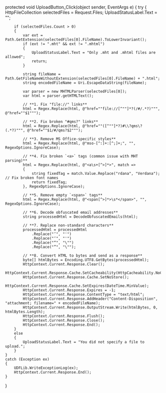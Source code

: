 protected void UploadButton_Click(object sender, EventArgs e)
{
    try
    {
        HttpFileCollection selectedFiles = Request.Files;
        UploadStatusLabel.Text = "";
        
        if (selectedFiles.Count > 0)
        {
            var ext = Path.GetExtension(selectedFiles[0].FileName).ToLowerInvariant();
            if (ext != ".mht" && ext != ".mhtml")
            {
                UploadStatusLabel.Text = "Only .mht and .mhtml files are allowed";
                return;
            }

            string fileName = Path.GetFileNameWithoutExtension(selectedFiles[0].FileName) + ".html";
            string encodedFileName = Uri.EscapeDataString(fileName);

            var parser = new MHTMLParser(selectedFiles[0]);
            var html = parser.getHTMLText();

            // **1. Fix "file://" links**
            html = Regex.Replace(html, @"href=""file://[^""]*?(/#/.*?)""", @"href=""$1""");

            // **2. Fix broken "#qms?" links**
            html = Regex.Replace(html, @"href=""([^""]*?)#\\?qms\?(.*?)""", @"href=""$1/#/qms?$2""");

            // **3. Remove MS Office-specific styles**
            html = Regex.Replace(html, @"mso-[^:]+:[^;]+;", "", RegexOptions.IgnoreCase);

            // **4. Fix broken `<a>` tags (common issue with MHT parsing)**
            html = Regex.Replace(html, @"<a\s+[^>]*>", match =>
            {
                string fixedTag = match.Value.Replace("rdana", "Verdana"); // Fix broken font names
                return fixedTag;
            }, RegexOptions.IgnoreCase);

            // **5. Remove empty `<span>` tags**
            html = Regex.Replace(html, @"<span[^>]*>\s*</span>", "", RegexOptions.IgnoreCase);

            // **6. Decode obfuscated email addresses**
            string processedHtml = DecodeObfuscatedEmails(html);

            // **7. Replace non-standard characters**
            processedHtml = processedHtml
                .Replace("’", "'")
                .Replace("‘", "'")
                .Replace("“", "\"")
                .Replace("”", "\"");

            // **8. Convert HTML to bytes and send as a response**
            byte[] htmlBytes = Encoding.UTF8.GetBytes(processedHtml);
            HttpContext.Current.Response.Clear();
            HttpContext.Current.Response.Cache.SetCacheability(HttpCacheability.NoCache);
            HttpContext.Current.Response.Cache.SetNoStore();
            HttpContext.Current.Response.Cache.SetExpires(DateTime.MinValue);
            HttpContext.Current.Response.Expires = -1;
            HttpContext.Current.Response.ContentType = "text/html";
            HttpContext.Current.Response.AddHeader("Content-Disposition", "attachment; filename=" + encodedFileName);
            HttpContext.Current.Response.OutputStream.Write(htmlBytes, 0, htmlBytes.Length);
            HttpContext.Current.Response.Flush();
            HttpContext.Current.Response.Close();
            HttpContext.Current.Response.End();
        }
        else
        {
            UploadStatusLabel.Text = "You did not specify a file to upload.";
        }
    }
    catch (Exception ex)
    {
        UDFLib.WriteExceptionLog(ex);
        HttpContext.Current.Response.End();
    }
}